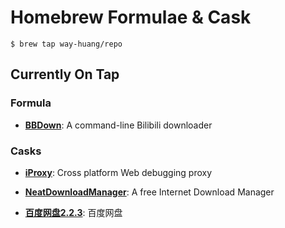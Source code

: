 # Homebrew Formulae & Cask

```
$ brew tap way-huang/repo
```

## Currently On Tap

### Formula

* **[BBDown](https://github.com/nilaoda/BBDown)**: A command-line Bilibili downloader

### Casks

* **[iProxy](https://github.com/xcodebuild/iProxy)**: Cross platform Web debugging proxy

* **[NeatDownloadManager](https://www.neatdownloadmanager.com)**: A free Internet Download Manager

* **[百度网盘2.2.3](https://pan.baidu.com)**: 百度网盘
